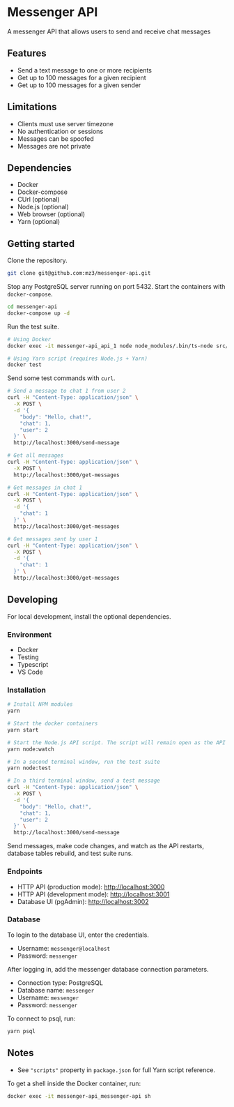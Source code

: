 # Messenger API

A messenger API that allows users to send and receive chat messages

## Features

- Send a text message to one or more recipients
- Get up to 100 messages for a given recipient
- Get up to 100 messages for a given sender

## Limitations

- Clients must use server timezone
- No authentication or sessions
- Messages can be spoofed
- Messages are not private

## Dependencies

- Docker
- Docker-compose
- CUrl (optional)
- Node.js (optional)
- Web browser (optional)
- Yarn (optional)

## Getting started

Clone the repository.

```bash
git clone git@github.com:mz3/messenger-api.git
```

Stop any PostgreSQL server running on port 5432. Start the containers with `docker-compose`.

```bash
cd messenger-api
docker-compose up -d
```

Run the test suite.

```bash
# Using Docker
docker exec -it messenger-api_api_1 node node_modules/.bin/ts-node src/test.ts

# Using Yarn script (requires Node.js + Yarn)
docker test
```

Send some test commands with `curl`.

```bash
# Send a message to chat 1 from user 2
curl -H "Content-Type: application/json" \
  -X POST \
  -d '{
    "body": "Hello, chat!",
    "chat": 1,
    "user": 2
  }' \
  http://localhost:3000/send-message

# Get all messages
curl -H "Content-Type: application/json" \
  -X POST \
  http://localhost:3000/get-messages

# Get messages in chat 1
curl -H "Content-Type: application/json" \
  -X POST \
  -d '{
    "chat": 1
  }' \
  http://localhost:3000/get-messages

# Get messages sent by user 1
curl -H "Content-Type: application/json" \
  -X POST \
  -d '{
    "chat": 1
  }' \
  http://localhost:3000/get-messages
```

## Developing

For local development, install the optional dependencies.

### Environment

- Docker
- Testing
- Typescript
- VS Code

### Installation

```bash
# Install NPM modules
yarn

# Start the docker containers
yarn start

# Start the Node.js API script. The script will remain open as the API listens on http://localhost:3001
yarn node:watch

# In a second terminal window, run the test suite
yarn node:test

# In a third terminal window, send a test message
curl -H "Content-Type: application/json" \
  -X POST \
  -d '{
    "body": "Hello, chat!",
    "chat": 1,
    "user": 2
  }' \
  http://localhost:3000/send-message
```

Send messages, make code changes, and watch as the API restarts, database tables rebuild, and test suite runs.

### Endpoints

- HTTP API (production mode): [http://localhost:3000](http://localhost:3000)
- HTTP API (development mode): [http://localhost:3001](http://localhost:3001)
- Database UI (pgAdmin): [http://localhost:3002](http://localhost:3002)

### Database

To login to the database UI, enter the credentials.

- Username: `messenger@localhost`
- Password: `messenger`

After logging in, add the messenger database connection parameters.

- Connection type: PostgreSQL
- Database name: `messenger`
- Username: `messenger`
- Password: `messenger`

To connect to psql, run:

```bash
yarn psql
```

## Notes

- See `"scripts"` property in `package.json` for full Yarn script reference.

To get a shell inside the Docker container, run:

```bash
docker exec -it messenger-api_messenger-api sh
```
